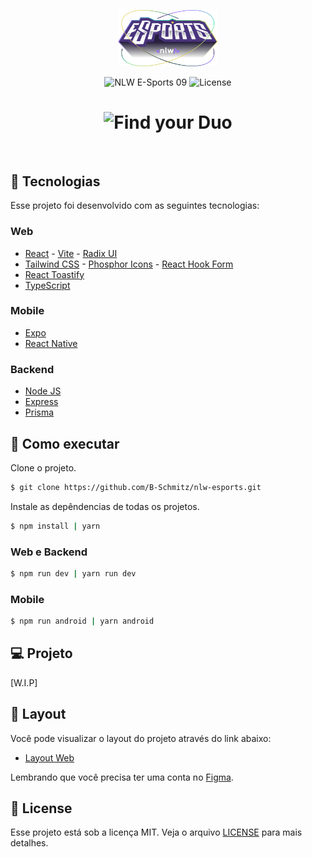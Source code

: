 <p align="center">
  <img alt="Find your Duo" src=".github/logo.svg" width="160px">
</p>

<p align="center">
  <img src="https://img.shields.io/badge/NLW-09-blueviolet" alt="NLW E-Sports 09" />
  <img  src="https://img.shields.io/badge/license-MIT-blueviolet" alt="License">   
</p>

<h1 align="center">
    <img alt="Find your Duo" src=".github/cover.svg" />
</h1>

<br>

## 🧪 Tecnologias

Esse projeto foi desenvolvido com as seguintes tecnologias:

### Web
- [React](https://reactjs.org) - [Vite](https://vitejs.dev/) - [Radix UI](https://www.radix-ui.com/)
- [Tailwind CSS](https://tailwindcss.com/) - [Phosphor Icons](https://phosphoricons.com/) - [React Hook Form](https://react-hook-form.com/)
- [React Toastify](https://www.npmjs.com/package/react-toastify)
- [TypeScript](https://www.typescriptlang.org/)

### Mobile
- [Expo](https://expo.dev/)
- [React Native](https://reactnative.dev/)

### Backend
- [Node JS](https://nodejs.org/en/)
- [Express](https://expressjs.com/pt-br/)
- [Prisma](https://www.prisma.io/)

## 🚀 Como executar

Clone o projeto.

```bash
$ git clone https://github.com/B-Schmitz/nlw-esports.git
```

Instale as depêndencias de todas os projetos.

```bash
$ npm install | yarn
```

### Web e Backend

```bash
$ npm run dev | yarn run dev
```

### Mobile

```bash
$ npm run android | yarn android
```

## 💻 Projeto

[W.I.P]


## 🔖 Layout

Você pode visualizar o layout do projeto através do link abaixo:

- [Layout Web](https://www.figma.com/community/file/1150897317533332617) 

Lembrando que você precisa ter uma conta no [Figma](http://figma.com/).

## 📝 License

Esse projeto está sob a licença MIT. Veja o arquivo [LICENSE](LICENSE.md) para mais detalhes.
